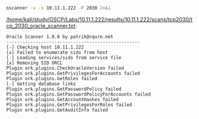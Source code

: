 ```bash
oscanner -v -s 10.11.1.222 -P 2030 2>&1
```

[/home/kali/study/OSCP/Labs/10.11.1.222/results/10.11.1.222/scans/tcp2030/tcp_2030_oracle_scanner.txt](file:///home/kali/study/OSCP/Labs/10.11.1.222/results/10.11.1.222/scans/tcp2030/tcp_2030_oracle_scanner.txt):

```
Oracle Scanner 1.0.6 by patrik@cqure.net
--------------------------------------------------
[-] Checking host 10.11.1.222
[x] Failed to enumerate sids from host
[-] Loading services/sids from service file
[x] Removing SID ORCL
Plugin ork.plugins.CheckOracleVersion failed
Plugin ork.plugins.GetPrivilegesForAccounts failed
Plugin ork.plugins.GetRoles failed
[-] Getting database links
Plugin ork.plugins.GetPasswordPolicy failed
Plugin ork.plugins.GetPasswordPolicyForAccounts failed
Plugin ork.plugins.GetAccountHashes failed
Plugin ork.plugins.GetPrivilegesForRoles failed
Plugin ork.plugins.GetAuditInfo failed


```
